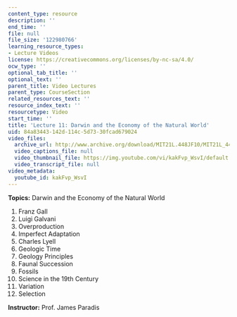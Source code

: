 ```yaml
---
content_type: resource
description: ''
end_time: ''
file: null
file_size: '122980766'
learning_resource_types:
- Lecture Videos
license: https://creativecommons.org/licenses/by-nc-sa/4.0/
ocw_type: ''
optional_tab_title: ''
optional_text: ''
parent_title: Video Lectures
parent_type: CourseSection
related_resources_text: ''
resource_index_text: ''
resourcetype: Video
start_time: ''
title: 'Lecture 11: Darwin and the Economy of the Natural World'
uid: 84a83443-142d-114c-5d73-30fcad679024
video_files:
  archive_url: http://www.archive.org/download/MIT21L.448JF10/MIT21L_448JF10_lec11_300k.mp4
  video_captions_file: null
  video_thumbnail_file: https://img.youtube.com/vi/kakFvp_WsvI/default.jpg
  video_transcript_file: null
video_metadata:
  youtube_id: kakFvp_WsvI
---
```


**Topics:** Darwin and the Economy of the Natural World

1.  Franz Gall
2.  Luigi Galvani
3.  Overproduction
4.  Imperfect Adaptation
5.  Charles Lyell
6.  Geologic Time
7.  Geology Principles
8.  Faunal Succession
9.  Fossils
10.  Science in the 19th Century
11.  Variation
12.  Selection

**Instructor:** Prof. James Paradis

